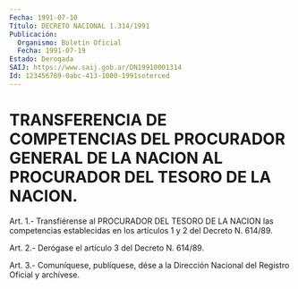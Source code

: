 ```yaml
---
Fecha: 1991-07-10
Título: DECRETO NACIONAL 1.314/1991
Publicación:
  Organismo: Boletín Oficial
  Fecha: 1991-07-19
Estado: Derogada
SAIJ: https://www.saij.gob.ar/DN19910001314
Id: 123456789-0abc-413-1000-1991soterced
---
```

# TRANSFERENCIA  DE  COMPETENCIAS DEL PROCURADOR GENERAL DE LA NACION AL PROCURADOR DEL TESORO DE LA NACION.

<a id="1"></a>
Art.  1.-  Transfiérense al PROCURADOR DEL TESORO DE LA NACION las competencias  establecidas  en  los artículos 1 y 2 del Decreto N. 614/89.

<a id="2"></a>
Art.  2.-  Derógase  el  artículo  3  del  Decreto  N. 614/89.

<a id="3"></a>
Art. 3.- Comuníquese, publíquese, dése a la Dirección Nacional del Registro Oficial y archívese.